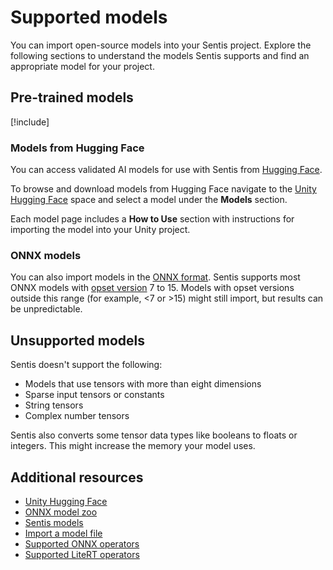 # Supported models

You can import open-source models into your Sentis project. Explore the following sections to understand the models Sentis supports and find an appropriate model for your project.

## Pre-trained models

[!include[](snippets/model-registry.md)]

### Models from Hugging Face

You can access validated AI models for use with Sentis from [Hugging Face](https://huggingface.co/models).

To browse and download models from Hugging Face navigate to the [Unity Hugging Face](https://huggingface.co/unity) space and select a model under the **Models** section.

Each model page includes a **How to Use** section with instructions for importing the model into your Unity project.

### ONNX models

You can also import models in the [ONNX format](https://github.com/onnx/models). Sentis supports most ONNX models with [opset version](https://github.com/onnx/onnx/blob/main/docs/Versioning.md#released-versions) 7 to 15. Models with opset versions outside this range (for example, <7 or >15) might still import, but results can be unpredictable.

## Unsupported models

Sentis doesn't support the following:

- Models that use tensors with more than eight dimensions
- Sparse input tensors or constants
- String tensors
- Complex number tensors

Sentis also converts some tensor data types like booleans to floats or integers. This might increase the memory your model uses.

## Additional resources

- [Unity Hugging Face](https://huggingface.co/unity)
- [ONNX model zoo](https://github.com/onnx/models)
- [Sentis models](models-concept.md)
- [Import a model file](import-a-model-file.md)
- [Supported ONNX operators](supported-operators.md)
- [Supported LiteRT operators](supported-litert-operators.md)
